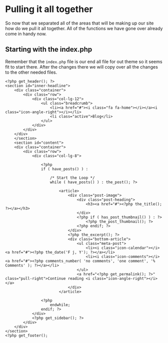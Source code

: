 # Pulling it all together

So now that we separated all of the areas that will be making up our site how do we pull it all together. All of the functions we have gone over already come in handy now.

## Starting with the index.php

Remember that the `index.php` file is our end all file for out theme so it seems fit to start there. After the changes there we will copy over all the changes to the other needed files.

```
<?php get_header(); ?>
<section id="inner-headline">
	<div class="container">
		<div class="row">
			<div class="col-lg-12">
				<ul class="breadcrumb">
					<li><a href="#"><i class="fa fa-home"></i></a><i class="icon-angle-right"></i></li>
					<li class="active">Blog</li>
				</ul>
			</div>
		</div>
	</div>
	</section>
	<section id="content">
	<div class="container">
		<div class="row">
			<div class="col-lg-8">

				<?php
				if ( have_posts() ) :

					/* Start the Loop */
					while ( have_posts() ) : the_post(); ?>

						<article>
							<div class="post-image">
								<div class="post-heading">
									<h3><a href="#"><?php the_title(); ?></a></h3>
								</div>
								<?php if ( has_post_thumbnail() ) : ?>
									<?php the_post_thumbnail(); ?>
								<?php endif; ?>
							</div>
							<?php the_excerpt(); ?>
							<div class="bottom-article">
								<ul class="meta-post">
									<li><i class="icon-calendar"></i><a href="#"><?php the_date('F j, Y'); ?></a></li>
									<li><i class="icon-comments"></i><a href="#"><?php comments_number( 'no comments', 'one comment', '% Comments' ); ?></a></li>
								</ul>
								<a href="<?php get_permalink(); ?>" class="pull-right">Continue reading <i class="icon-angle-right"></i></a>
							</div>
						</article>

				<?php
					endwhile;
				endif; ?>
			</div>
			<?php get_sidebar(); ?>
		</div>
	</div>
</section>
<?php get_footer();
```